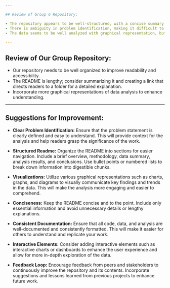 ```yaml
---

## Review of Group 6 Repository:

- The repository appears to be well-structured, with a concise summary and thoughtful retrospective questions, even though they didn't reflect on the questions.
- There is ambiguity in problem identification, making it difficult to understand clearly.
- The data seems to be well analyzed with graphical representation, but the lack of a brief data summary hinders full comprehension of the analysis.

---
```


## Review of Our Group Repository:

- Our repository needs to be well organized to improve readability and accessibility.
- The README is lengthy; consider summarizing it and creating a link that directs readers to a folder for a detailed explanation.
- Incorporate more graphical representations of data analysis to enhance understanding.

---

## Suggestions for Improvement:

- **Clear Problem Identification:** Ensure that the problem statement is clearly defined and easy to understand. This will provide context for the analysis and help readers grasp the significance of the work.

- **Structured Readme:** Organize the README into sections for easier navigation. Include a brief overview, methodology, data summary, analysis results, and conclusions. Use bullet points or numbered lists to break down information into digestible chunks.

- **Visualizations:** Utilize various graphical representations such as charts, graphs, and diagrams to visually communicate key findings and trends in the data. This will make the analysis more engaging and easier to comprehend.

- **Conciseness:** Keep the README concise and to the point. Include only essential information and avoid unnecessary details or lengthy explanations.

- **Consistent Documentation:** Ensure that all code, data, and analysis are well-documented and consistently formatted. This will make it easier for others to understand and replicate your work.

- **Interactive Elements:** Consider adding interactive elements such as interactive charts or dashboards to enhance the user experience and allow for more in-depth exploration of the data.

- **Feedback Loop:** Encourage feedback from peers and stakeholders to continuously improve the repository and its contents. Incorporate suggestions and lessons learned from previous projects to enhance future work.
